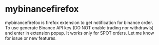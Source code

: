
# mybinancefirefox

mybinancefirefox is firefox extension to get notification for binance order. To use 
generate Binance API key (DO NOT enable trading nor withdrawls) and enter in extension popup.
It works only for SPOT orders. Let me know for issue or new features.